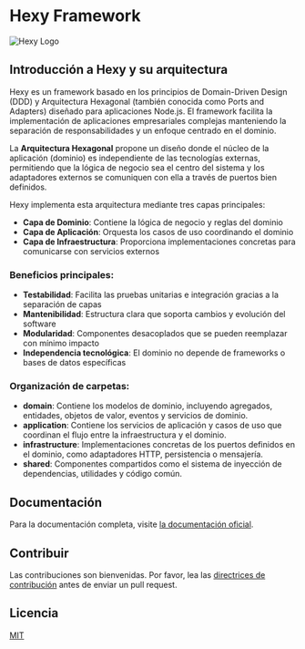# Hexy Framework

![Hexy Logo](https://via.placeholder.com/150x50?text=Hexy)

## Introducción a Hexy y su arquitectura

Hexy es un framework basado en los principios de Domain-Driven Design (DDD) y Arquitectura Hexagonal (también conocida como Ports and Adapters) diseñado para aplicaciones Node.js. El framework facilita la implementación de aplicaciones empresariales complejas manteniendo la separación de responsabilidades y un enfoque centrado en el dominio.

La **Arquitectura Hexagonal** propone un diseño donde el núcleo de la aplicación (dominio) es independiente de las tecnologías externas, permitiendo que la lógica de negocio sea el centro del sistema y los adaptadores externos se comuniquen con ella a través de puertos bien definidos.

Hexy implementa esta arquitectura mediante tres capas principales:

- **Capa de Dominio**: Contiene la lógica de negocio y reglas del dominio
- **Capa de Aplicación**: Orquesta los casos de uso coordinando el dominio
- **Capa de Infraestructura**: Proporciona implementaciones concretas para comunicarse con servicios externos

### Beneficios principales:

- **Testabilidad**: Facilita las pruebas unitarias e integración gracias a la separación de capas
- **Mantenibilidad**: Estructura clara que soporta cambios y evolución del software
- **Modularidad**: Componentes desacoplados que se pueden reemplazar con mínimo impacto
- **Independencia tecnológica**: El dominio no depende de frameworks o bases de datos específicas

### Organización de carpetas:

- **domain**: Contiene los modelos de dominio, incluyendo agregados, entidades, objetos de valor, eventos y servicios de dominio.
- **application**: Contiene los servicios de aplicación y casos de uso que coordinan el flujo entre la infraestructura y el dominio.
- **infrastructure**: Implementaciones concretas de los puertos definidos en el dominio, como adaptadores HTTP, persistencia o mensajería.
- **shared**: Componentes compartidos como el sistema de inyección de dependencias, utilidades y código común.


## Documentación

Para la documentación completa, visite [la documentación oficial](https://docs.hexy.io).

## Contribuir

Las contribuciones son bienvenidas. Por favor, lea las [directrices de contribución](CONTRIBUTING.md) antes de enviar un pull request.

## Licencia

[MIT](LICENSE) 